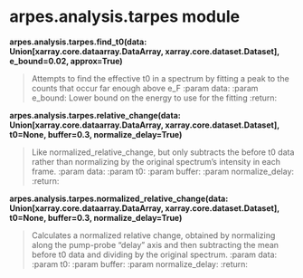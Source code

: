 # arpes.analysis.tarpes module

**arpes.analysis.tarpes.find\_t0(data:
Union\[xarray.core.dataarray.DataArray, xarray.core.dataset.Dataset\],
e\_bound=0.02, approx=True)**

> Attempts to find the effective t0 in a spectrum by fitting a peak to
> the counts that occur far enough above e\_F :param data: :param
> e\_bound: Lower bound on the energy to use for the fitting :return:

**arpes.analysis.tarpes.relative\_change(data:
Union\[xarray.core.dataarray.DataArray, xarray.core.dataset.Dataset\],
t0=None, buffer=0.3, normalize\_delay=True)**

> Like normalized\_relative\_change, but only subtracts the before t0
> data rather than normalizing by the original spectrum’s intensity in
> each frame. :param data: :param t0: :param buffer: :param
> normalize\_delay: :return:

**arpes.analysis.tarpes.normalized\_relative\_change(data:
Union\[xarray.core.dataarray.DataArray, xarray.core.dataset.Dataset\],
t0=None, buffer=0.3, normalize\_delay=True)**

> Calculates a normalized relative change, obtained by normalizing along
> the pump-probe “delay” axis and then subtracting the mean before t0
> data and dividing by the original spectrum. :param data: :param t0:
> :param buffer: :param normalize\_delay: :return:

